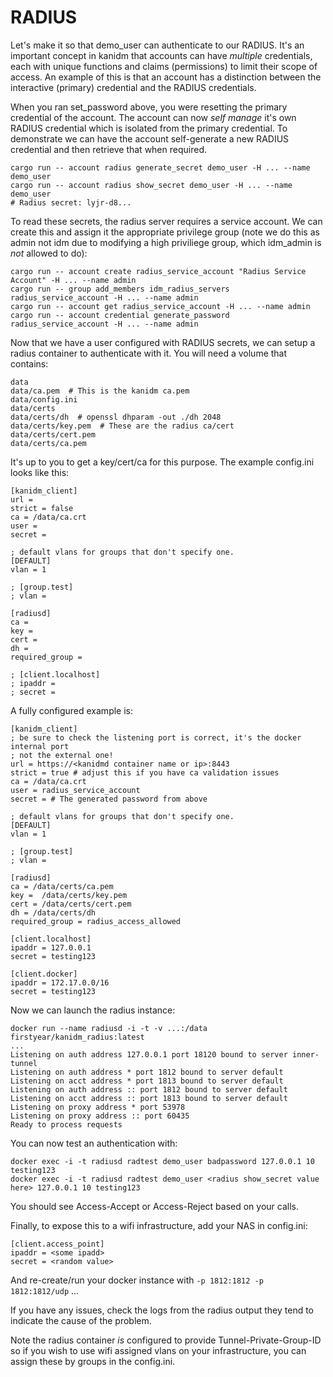 
# RADIUS

Let's make it so that demo_user can authenticate to our RADIUS. It's an important concept in kanidm
that accounts can have *multiple* credentials, each with unique functions and claims (permissions)
to limit their scope of access. An example of this is that an account has a distinction between
the interactive (primary) credential and the RADIUS credentials.

When you ran set_password above, you were resetting the primary credential of the account. The
account can now *self manage* it's own RADIUS credential which is isolated from the primary
credential. To demonstrate we can have the account self-generate a new RADIUS credential and
then retrieve that when required.

    cargo run -- account radius generate_secret demo_user -H ... --name demo_user
    cargo run -- account radius show_secret demo_user -H ... --name demo_user
    # Radius secret: lyjr-d8...

To read these secrets, the radius server requires a service account. We can create this and
assign it the appropriate privilege group (note we do this as admin not idm due to modifying a high priviliege group,
which idm_admin is *not* allowed to do):

    cargo run -- account create radius_service_account "Radius Service Account" -H ... --name admin
    cargo run -- group add_members idm_radius_servers radius_service_account -H ... --name admin
    cargo run -- account get radius_service_account -H ... --name admin
    cargo run -- account credential generate_password radius_service_account -H ... --name admin

Now that we have a user configured with RADIUS secrets, we can setup a radius container to authenticate
with it. You will need a volume that contains:

    data
    data/ca.pem  # This is the kanidm ca.pem
    data/config.ini
    data/certs
    data/certs/dh  # openssl dhparam -out ./dh 2048
    data/certs/key.pem  # These are the radius ca/cert
    data/certs/cert.pem
    data/certs/ca.pem

It's up to you to get a key/cert/ca for this purpose. The example config.ini looks like this:

    [kanidm_client]
    url =
    strict = false
    ca = /data/ca.crt
    user =
    secret =

    ; default vlans for groups that don't specify one.
    [DEFAULT]
    vlan = 1

    ; [group.test]
    ; vlan =

    [radiusd]
    ca =
    key =
    cert =
    dh =
    required_group =

    ; [client.localhost]
    ; ipaddr =
    ; secret =

A fully configured example is:

    [kanidm_client]
    ; be sure to check the listening port is correct, it's the docker internal port
    ; not the external one!
    url = https://<kanidmd container name or ip>:8443
    strict = true # adjust this if you have ca validation issues
    ca = /data/ca.crt
    user = radius_service_account
    secret = # The generated password from above

    ; default vlans for groups that don't specify one.
    [DEFAULT]
    vlan = 1

    ; [group.test]
    ; vlan =

    [radiusd]
    ca = /data/certs/ca.pem
    key =  /data/certs/key.pem
    cert = /data/certs/cert.pem
    dh = /data/certs/dh
    required_group = radius_access_allowed

    [client.localhost]
    ipaddr = 127.0.0.1
    secret = testing123

    [client.docker]
    ipaddr = 172.17.0.0/16
    secret = testing123

Now we can launch the radius instance:

    docker run --name radiusd -i -t -v ...:/data firstyear/kanidm_radius:latest
    ...
    Listening on auth address 127.0.0.1 port 18120 bound to server inner-tunnel
    Listening on auth address * port 1812 bound to server default
    Listening on acct address * port 1813 bound to server default
    Listening on auth address :: port 1812 bound to server default
    Listening on acct address :: port 1813 bound to server default
    Listening on proxy address * port 53978
    Listening on proxy address :: port 60435
    Ready to process requests

You can now test an authentication with:

    docker exec -i -t radiusd radtest demo_user badpassword 127.0.0.1 10 testing123
    docker exec -i -t radiusd radtest demo_user <radius show_secret value here> 127.0.0.1 10 testing123

You should see Access-Accept or Access-Reject based on your calls.

Finally, to expose this to a wifi infrastructure, add your NAS in config.ini:

    [client.access_point]
    ipaddr = <some ipadd>
    secret = <random value>

And re-create/run your docker instance with `-p 1812:1812 -p 1812:1812/udp` ...

If you have any issues, check the logs from the radius output they tend to indicate the cause
of the problem.

Note the radius container *is* configured to provide Tunnel-Private-Group-ID so if you wish to use
wifi assigned vlans on your infrastructure, you can assign these by groups in the config.ini.
